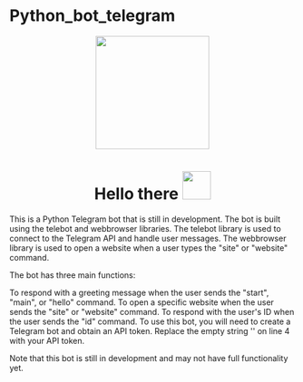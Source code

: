 

# Python_bot_telegram

<div id="header" align="center">
  <img src="https://media.tenor.com/s-XyqNCtw7QAAAAj/telegram.gif" width="200"/>
</div>
<div id="badges" align="center">
<h1>
 Hello there
  <img src="https://media.tenor.com/znmQl_Of2AAAAAAi/pepe-jedi-pablojedi.gif" width="50px"/>
</h1>
</div>

This is a Python Telegram bot that is still in development. The bot is built using the telebot and webbrowser libraries. The telebot library is used to connect to the Telegram API and handle user messages. The webbrowser library is used to open a website when a user types the "site" or "website" command.

The bot has three main functions:

To respond with a greeting message when the user sends the "start", "main", or "hello" command.
To open a specific website when the user sends the "site" or "website" command.
To respond with the user's ID when the user sends the "id" command.
To use this bot, you will need to create a Telegram bot and obtain an API token. Replace the empty string '' on line 4 with your API token.

Note that this bot is still in development and may not have full functionality yet.
